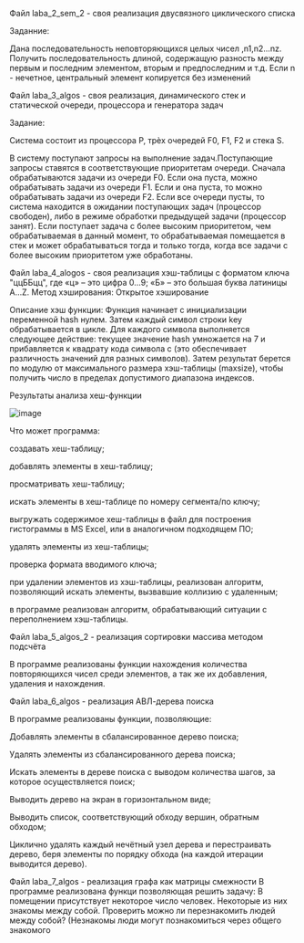 Файл laba_2_sem_2 - своя реализация двусвязного циклического списка

Заданние:

Дана последовательность неповторяющихся целых чисел ,n1,n2…nz. Получить последовательность длиной, содержащую разность между первым и последним 
элементом, вторым и предпоследним и т.д. Если n - нечетное, центральный элемент копируется без изменений


Файл laba_3_algos - своя реализация, динамического стек и статической очереди, процессора и генератора задач

Задание:

Система состоит из процессора P, трѐх очередей F0, F1, F2 и стека S. 

В систему поступают запросы на выполнение задач.Поступающие запросы ставятся в соответствующие приоритетам 
очереди. Сначала обрабатываются задачи из очереди F0. Если она пуста, 
можно обрабатывать задачи из очереди F1. Если и она пуста, то можно 
обрабатывать задачи из очереди F2. Если все очереди пусты, то система 
находится в ожидании поступающих задач (процессор свободен), либо в 
режиме обработки предыдущей задачи (процессор занят). Если поступает 
задача с более высоким приоритетом, чем обрабатываемая в данный момент,
то обрабатываемая помещается в стек и может обрабатываться тогда и 
только тогда, когда все задачи с более высоким приоритетом уже 
обработаны.


Файл laba_4_alogos - своя реализация хэш-таблицы с форматом ключа "ццББцц", где «ц» – это цифра 0…9; «Б» – это большая буква латиницы A…Z.
Метод хэширования: Открытое хэширование

Описание хэш функции:
Функция начинает с инициализации переменной hash нулем. Затем каждый символ строки key обрабатывается в цикле. Для каждого символа выполняется следующее действие: текущее значение hash умножается на 7 и прибавляется к квадрату кода символа c (это обеспечивает различность значений для разных символов). Затем результат берется по модулю от максимального размера хэш-таблицы (maxsize), чтобы получить число в пределах допустимого диапазона индексов.

Результаты анализа хеш-функции

![image](https://github.com/cherrypasska/Algos/assets/144723038/a004e841-c0c7-44a5-806b-8979e9b3b093)

Что может программа:

создавать хеш-таблицу;

добавлять элементы в хеш-таблицу; 

просматривать хеш-таблицу; 

искать элементы в хеш-таблице по номеру сегмента/по ключу; 

выгружать содержимое хеш-таблицы в файл для построения гистограммы в MS Excel, или в аналогичном подходящем ПО; 

удалять элементы из хеш-таблицы;

проверка формата вводимого ключа;

при удалении элементов из хэш-таблицы, реализован алгоритм, позволяющий искать элементы, вызвавшие коллизию с удаленным;

в программе реализован алгоритм, обрабатывающий ситуации с переполнением хэш-таблицы. 


Файл laba_5_algos_2 - реализация сортировки массива методом подсчёта

В программе реализованы функции нахождения количества повторяющихся чисел среди элементов, а так же их добавления, удаления и нахождения.

Файл laba_6_algos - реализация АВЛ-дерева поиска

В программе реализованы функции, позволяющие:

Добавлять элементы в сбалансированное дерево поиска;

Удалять элементы из сбалансированного дерева поиска;

Искать элементы в дереве поиска с выводом количества шагов, за которое осуществляется поиск; 

Выводить дерево на экран в горизонтальном виде;

Выводить список, соответствующий обходу вершин, обратным обходом; 

Циклично удалять каждый нечётный узел дерева и перестраивать дерево, беря элементы по порядку обхода (на каждой итерации выводится дерево).

Файл laba_7_algos - реализация графа как матрицы смежности
В программе реализована функци позволяющая решить задачу:
В помещении присутствует некоторое число человек. Некоторые из них знакомы между собой. Проверить можно ли перезнакомить людей между собой?
(Незнакомы люди могут познакомиться через общего знакомого
